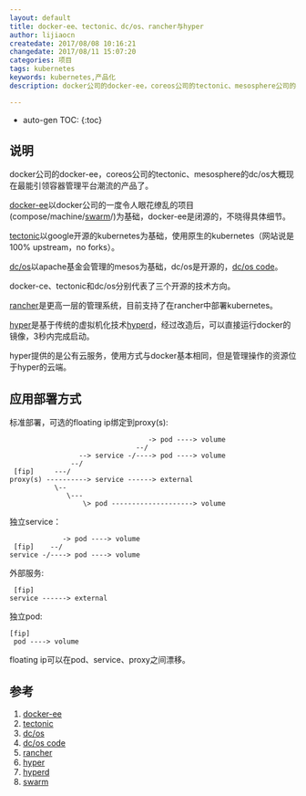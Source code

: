 ```yaml
---
layout: default
title: docker-ee、tectonic、dc/os、rancher与hyper
author: lijiaocn
createdate: 2017/08/08 10:16:21
changedate: 2017/08/11 15:07:20
categories: 项目
tags: kubernetes
keywords: kubernetes,产品化
description: docker公司的docker-ee，coreos公司的tectonic、mesosphere公司的dc/os和rancher、hyper公司的产品大概是现在最能引领容器管理平台潮流的作品了。

---
```


* auto-gen TOC:
{:toc}

## 说明

docker公司的docker-ee，coreos公司的tectonic、mesosphere的dc/os大概现在最能引领容器管理平台潮流的产品了。

[docker-ee][1]以docker公司的一度令人眼花缭乱的项目(compose/machine/[swarm][8]/)为基础，docker-ee是闭源的，不晓得具体细节。

[tectonic][2]以google开源的kubernetes为基础，使用原生的kubernetes（网站说是100% upstream，no forks）。

[dc/os][3]以apache基金会管理的mesos为基础，dc/os是开源的，[dc/os code][4]。

docker-ce、tectonic和dc/os分别代表了三个开源的技术方向。

[rancher][5]是更高一层的管理系统，目前支持了在rancher中部署kubernetes。

[hyper][6]是基于传统的虚拟机化技术[hyperd][7]，经过改造后，可以直接运行docker的镜像，3秒内完成启动。

hyper提供的是公有云服务，使用方式与docker基本相同，但是管理操作的资源位于hyper的云端。

## 应用部署方式

标准部署，可选的floating ip绑定到proxy(s):

	                                  -> pod ----> volume
	                               --/  
	                 --> service -/----> pod ----> volume 
	               --/  
	 [fip]     ---/     
	proxy(s) ----------> service ------> external
	           \--      
	              \---  
	                  \> pod --------------------> volume

独立service：

	             -> pod ----> volume
	 [fip]    --/  
	service -/----> pod ----> volume

外部服务:

	 [fip]
	service ------> external

独立pod:

	[fip]
	 pod ----> volume

floating ip可以在pod、service、proxy之间漂移。

## 参考                     
                            
1. [docker-ee][1]
2. [tectonic][2]
3. [dc/os][3]
4. [dc/os code][4]
5. [rancher][5]
6. [hyper][6]
7. [hyperd][7]
8. [swarm][8]

[1]: https://www.docker.com/enterprise-edition  "docker-ee" 
[2]: https://coreos.com/tectonic/  "tectonic" 
[3]: https://mesosphere.com/product/  "dc/os"
[4]: https://github.com/dcos/dcos  "dc/os code"
[5]: http://rancher.com/  "rancher"
[6]: https://docs.hyper.sh/  "hyper"
[7]: https://github.com/hyperhq/hyperd  "hyperd"
[8]: https://github.com/docker/swarm  "swarm"
